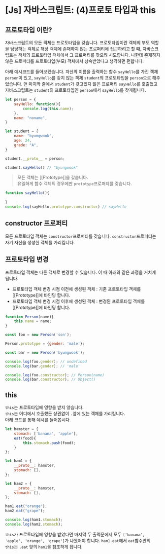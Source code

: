 # [Js] 자바스크립트: (4)프로토 타입과 this

## 프로토타입 이란?

자바스크립트의 모든 객체는 프로토타입을 갖습니다. 프로토타입이란 객체의 부모 역할을 담당하는 객체로 해당 객체에 존재하지 않는 프로퍼티에 접근하려고 할 때, 자바스크립트는 객체의 프로토타입 객체에서 그 프로퍼티를 찾으려 시도합니다. 나한테 존재하지 않은 프로퍼티를 프로토타입(부모) 객체에서 상속받았다고 생각하면 편합니다. 

아래 예시코드를 들어보겠습니다. 자신의 이름을 출력하는 함수 `sayHello`를 가진 객체 `person`이 있고, `sayHello`를  갖지 않는 객체 `student`의 프로토타입을 `person`으로 해주었습니다. 맨 마지막 줄에서 `student`가 갖고있지 않은 프로퍼티 `sayHello`를 호출했고 자바스크립트는 `student`의 프로토타입인 `person`에서 `sayHello`를 찾게됩니다.

```javascript
let person = {
    sayHello: function(){
        console.log(this.name);
    },
    name: "noname",
}

let student = {
    name: "byungwook",
    age: 24,
    grade: "A",
}

student.__proto__ = person;

student.sayHello() // "byungwook"
```

> 모든 객체는 [[Prototype]]을 갖습니다.  
> 유일하게 함수 객체의 경우에만 `prototype`프로퍼티를 갖습니다. 

```javascript
function sayHello(){
    
}
console.log(sayHello.prototype.constructor) // sayHello
```



## constructor 프로퍼티

모든 프로토타입 객체는 `constructor`프로퍼티를 갖습니다. `constructor`프로퍼티는 자기 자신을 생성한 객체를 가리킵니다. 

## 프로토타입 변경

프로토타입 객체는 다른 객체로 변경할 수 있습니다. 이 때 아래와 같은 과정을 거치게 됩니다.  

- 프로토타입 객체 변경 시점 이전에 생성된 객체
  : 기존 프로토타입 객체를 [[Prototype]]에 바인딩 합니다.
- 프로토타입 객체 변경 시점 이후에 생성된 객체
  : 변경된 프로토타입 객체를 [[Prototype]]에 바인딩 합니다.

```javascript
function Person(name){
    this.name = name;
}

const foo = new Person('son');

Person.prototype = {gender: 'male'};

const bar = new Person('byungwook');

console.log(foo.gender); // undefined
console.log(bar.gender); // 'male'

console.log(foo.constructor); // Person(name)
console.log(bar.constructor); // Object()
```

## this

`this`는 프로토타입에 영향을 받지 않습니다.   
`this`는 어디에서 호출했든 상관없이 `.`앞에 있는 객체를 가리킵니다.  
아래 코드를 통해 예시를 들어봅시다.

```javascript
let hamster = {
    stomach: ['banana', 'apple'],
    eat(food){
        this.stomach.push(food);
    }
};

let ham1 = {
    __proto__: hamster,
    stomach: [],
};

let ham2 = {
    __proto__: hamster,
    stomach: [],
};

ham1.eat("orange");
ham2.eat("grape");

console.log(ham1.stomach);
console.log(ham2.stomach);
```

`this`가 프로토타입에 영향을 받았다면 마지막 두 출력문에서 모두 `['banana', 'apple', 'orange', 'grape']`가 나왔어야 합니다. `ham1.eat`에서 `eat`함수안의 `this`는 `.eat` 앞의 `ham1`을 참조하게 됩니다.
